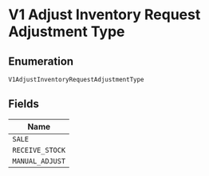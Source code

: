 
# V1 Adjust Inventory Request Adjustment Type

## Enumeration

`V1AdjustInventoryRequestAdjustmentType`

## Fields

| Name |
|  --- |
| `SALE` |
| `RECEIVE_STOCK` |
| `MANUAL_ADJUST` |

